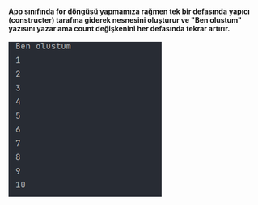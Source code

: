 #### App sınıfında for döngüsü yapmamıza rağmen tek bir defasında yapıcı (constructer) tarafına giderek nesnesini oluşturur ve "Ben olustum" yazısını yazar ama count değişkenini her defasında tekrar artırır.

![](../../../images/4-creational-Singleton-basic.png)